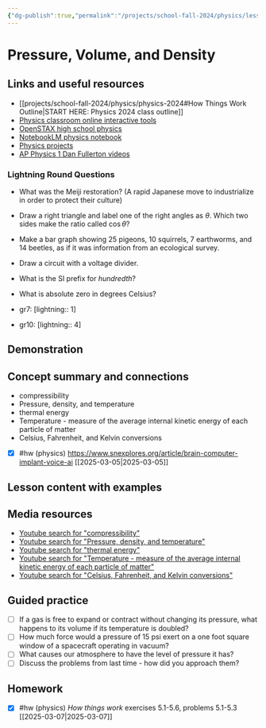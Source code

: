 ```yaml
---
{"dg-publish":true,"permalink":"/projects/school-fall-2024/physics/lessons/pressure-volume-and-density/"}
---
```



#  Pressure, Volume, and Density

## Links and useful resources 

- [[projects/school-fall-2024/physics/physics-2024#How Things Work Outline\|START HERE: Physics 2024 class outline]]
- [Physics classroom online interactive tools](https://www.physicsclassroom.com/Lesson-Plans/Algebra-Based-Physics)
- [OpenSTAX high school physics](https://openstax.org/books/physics/pages/1-introduction)
- [NotebookLM physics notebook](https://notebooklm.google.com/notebook/94fe29f5-cebb-4621-9e03-d20110b7a978)
- [Physics projects](https://www.sciencebuddies.org/science-fair-projects/science-projects/physics/high-school)
- [AP Physics 1 Dan Fullerton videos](https://www.youtube.com/playlist?list=PLd2HWlWc-MsysWuL9ksneEM8cl5bk3bHH)



### Lightning Round Questions

- What was the Meiji restoration? (A rapid Japanese move to industrialize in order to protect their culture) 
- Draw a right triangle and label one of the right angles as $\theta$. Which two sides make the ratio called $\cos \theta$? 
- Make a bar graph showing 25 pigeons, 10 squirrels, 7 earthworms, and 14 beetles, as if it was information from an ecological survey. 
- Draw a circuit with a voltage divider. 
- What is the SI prefix for *hundredth*? 
- What is absolute zero in degrees Celsius? 

- gr7: [lightning:: 1]
- gr10: [lightning:: 4]

## Demonstration


## Concept summary and connections


- compressibility 
- Pressure, density, and temperature 
- thermal energy 
- Temperature - measure of the average internal kinetic energy of each particle of matter 
- Celsius, Fahrenheit, and Kelvin conversions 

- [x] #hw (physics) https://www.snexplores.org/article/brain-computer-implant-voice-ai [[2025-03-05\|2025-03-05]]

## Lesson content with examples



## Media resources

- [Youtube search for "compressibility"](https://www.youtube.com/results?search_query=compressibility) 
- [Youtube search for "Pressure, density, and temperature"](https://www.youtube.com/results?search_query=Pressure,%20density,%20and%20temperature) 
- [Youtube search for "thermal energy"](https://www.youtube.com/results?search_query=thermal%20energy) 
- [Youtube search for "Temperature - measure of the average internal kinetic energy of each particle of matter"](https://www.youtube.com/results?search_query=Temperature%20-%20measure%20of%20the%20average%20internal%20kinetic%20energy%20of%20each%20particle%20of%20matter) 
- [Youtube search for "Celsius, Fahrenheit, and Kelvin conversions"](https://www.youtube.com/results?search_query=Celsius,%20Fahrenheit,%20and%20Kelvin%20conversions) 

## Guided practice


- [ ] If a gas is free to expand or contract without changing its pressure, what happens to its volume if its temperature is doubled?  
- [ ] How much force would a pressure of 15 psi exert on a one foot square window of a spacecraft operating in vacuum?  
- [ ] What causes our atmosphere to have the level of pressure it has?  
- [ ] Discuss the problems from last time - how did you approach them?  

## Homework



- [x] #hw (physics) *How things work* exercises 5.1-5.6, problems 5.1-5.3 [[2025-03-07\|2025-03-07]]
